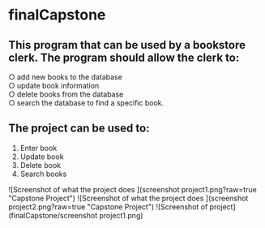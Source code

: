 # finalCapstone
## This program that can be used by a bookstore clerk. The program should allow the clerk to:
○ add new books to the database  <br />
○ update book information  <br />
○ delete books from the database  <br />
○ search the database to find a specific book. 

## The project can be used to:
1. Enter book
2. Update book
3. Delete book
4. Search books

![Screenshot of what the project does ](screenshot project1.png?raw=true "Capstone Project")
![Screenshot of what the project does ](screenshot project2.png?raw=true "Capstone Project")
![Screenshot of project](finalCapstone/screenshot project1.png)
